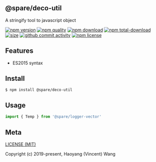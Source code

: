 ## @spare/deco-util
A stringify tool to javascript object

[![npm version][npm-image]][npm-url]
[![npm quality][quality-image]][quality-url]
[![npm download][download-image]][npm-url]
[![npm total-download][total-download-image]][npm-url]
[![size][size]][size-url]
[![github commit activity][commit-image]][github-url]
[![npm license][license-image]][npm-url]

## Features

- ES2015 syntax

## Install
```console
$ npm install @spare/deco-util
```

## Usage
```js
import { Temp } from '@spare/logger-vector'
```

## Meta
[LICENSE (MIT)](/LICENSE)

Copyright (c) 2019-present, Haoyang (Vincent) Wang

[//]: <> (Shields)
[npm-image]: https://img.shields.io/npm/v/@spare/deco-util.svg?style=flat-square
[quality-image]: http://npm.packagequality.com/shield/@spare/deco-util.svg?style=flat-square
[download-image]: https://img.shields.io/npm/dm/@spare/deco-util.svg?style=flat-square
[total-download-image]:https://img.shields.io/npm/dt/@spare/deco-util.svg?style=flat-square
[license-image]: https://img.shields.io/npm/l/@spare/deco-util.svg?style=flat-square
[commit-image]: https://img.shields.io/github/commit-activity/y/hoyeungw/@spare/deco-util?style=flat-square
[size]: https://flat.badgen.net/packagephobia/install/@spare/deco-util

[//]: <> (Link)
[npm-url]: https://npmjs.org/package/@spare/deco-util
[quality-url]: http://packagequality.com/#?package=@spare/deco-util
[github-url]: https://github.com/hoyeungw/@spare/deco-util
[size-url]: https://packagephobia.now.sh/result?p=@spare/deco-util
